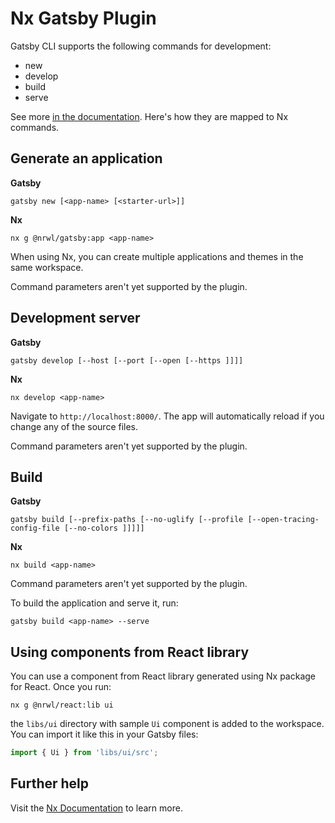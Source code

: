 # Nx Gatsby Plugin

Gatsby CLI supports the following commands for development:

* new
* develop
* build
* serve

See more [in the documentation](https://www.gatsbyjs.org/docs/gatsby-cli/). Here's how they are mapped to Nx commands.

## Generate an application

**Gatsby**

```
gatsby new [<app-name> [<starter-url>]]
```

**Nx**

```
nx g @nrwl/gatsby:app <app-name>
```

When using Nx, you can create multiple applications and themes in the same workspace.

Command parameters aren't yet supported by the plugin.

## Development server

**Gatsby**

```
gatsby develop [--host [--port [--open [--https ]]]]
```

**Nx**

```
nx develop <app-name>
```

Navigate to `http://localhost:8000/`. The app will automatically reload if you change any of the source files.

Command parameters aren't yet supported by the plugin.

## Build

**Gatsby**

```
gatsby build [--prefix-paths [--no-uglify [--profile [--open-tracing-config-file [--no-colors ]]]]]
```

**Nx**

```
nx build <app-name>
```

Command parameters aren't yet supported by the plugin.

To build the application and serve it, run:

```
gatsby build <app-name> --serve
```

## Using components from React library
You can use a component from React library generated using Nx package for React. Once you run:

```
nx g @nrwl/react:lib ui
```

the `libs/ui` directory with sample `Ui` component is added to the workspace. 
You can import it like this in your Gatsby files:

```jsx
import { Ui } from 'libs/ui/src';
```

## Further help

Visit the [Nx Documentation](https://nx.dev) to learn more.
